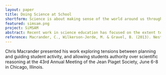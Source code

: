 ```yaml
---
layout: paper
title: Doing Science at School
shortform: Science is about making sense of the world around us through evidence and reasoning. How can teachers help?
featured: simsam.png
project: SiMSAM
abstract: Recent work in science education has focused on the extent to which students are authentically engaged in disciplinary practices in the classroom, versus playing "the classroom game," (Lemke, 1990). We present data from a 10-hour science workshop with middle-school age participants in which we document the dynamics of participants’ framing, a sense of “what is going on here” (MacLachlan & Reid, 1994; Tannen, 1993; Goffman, 1986). We argue that the learners and facilitators negotiatied and maintained a framing which was neither purely disciplinary nor "the classroom game", but instead was a productive hybrid. We present evidence that learners understood facilitators to be social authorities throughout the workshop, allowing them to define discussion topics, tasks, and objectives, while at the same time learners controlled key disciplinary practices such as developing coherent, mechanistic accounts of a physical phenomenon.
reference: Macrander, C., Wilkerson-Jerde, M. & Gravel, B. (2013). Nested framings and the pursuit of authentic scientific inquiry. Presented at the 2013 Annual Meeting of the Jean Piaget Society, Chicago, IL. June 6-8.
---
```


Chris Macrander presented his work exploring tensions between planning and guiding student activity, and allowing students authority over scientific reasoning at the 43rd Annual Meeting of the Jean Piaget Society, June 6-8 in Chicago, Illinois.